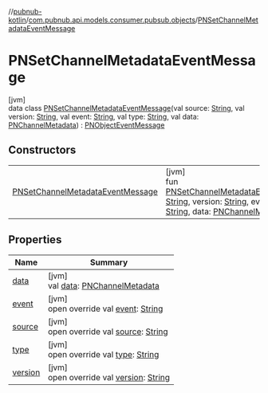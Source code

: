 //[pubnub-kotlin](../../../index.md)/[com.pubnub.api.models.consumer.pubsub.objects](../index.md)/[PNSetChannelMetadataEventMessage](index.md)

# PNSetChannelMetadataEventMessage

[jvm]\
data class [PNSetChannelMetadataEventMessage](index.md)(val source: [String](https://kotlinlang.org/api/latest/jvm/stdlib/kotlin/-string/index.html), val version: [String](https://kotlinlang.org/api/latest/jvm/stdlib/kotlin/-string/index.html), val event: [String](https://kotlinlang.org/api/latest/jvm/stdlib/kotlin/-string/index.html), val type: [String](https://kotlinlang.org/api/latest/jvm/stdlib/kotlin/-string/index.html), val data: [PNChannelMetadata](../../com.pubnub.api.models.consumer.objects.channel/-p-n-channel-metadata/index.md)) : [PNObjectEventMessage](../-p-n-object-event-message/index.md)

## Constructors

| | |
|---|---|
| [PNSetChannelMetadataEventMessage](-p-n-set-channel-metadata-event-message.md) | [jvm]<br>fun [PNSetChannelMetadataEventMessage](-p-n-set-channel-metadata-event-message.md)(source: [String](https://kotlinlang.org/api/latest/jvm/stdlib/kotlin/-string/index.html), version: [String](https://kotlinlang.org/api/latest/jvm/stdlib/kotlin/-string/index.html), event: [String](https://kotlinlang.org/api/latest/jvm/stdlib/kotlin/-string/index.html), type: [String](https://kotlinlang.org/api/latest/jvm/stdlib/kotlin/-string/index.html), data: [PNChannelMetadata](../../com.pubnub.api.models.consumer.objects.channel/-p-n-channel-metadata/index.md)) |

## Properties

| Name | Summary |
|---|---|
| [data](data.md) | [jvm]<br>val [data](data.md): [PNChannelMetadata](../../com.pubnub.api.models.consumer.objects.channel/-p-n-channel-metadata/index.md) |
| [event](event.md) | [jvm]<br>open override val [event](event.md): [String](https://kotlinlang.org/api/latest/jvm/stdlib/kotlin/-string/index.html) |
| [source](source.md) | [jvm]<br>open override val [source](source.md): [String](https://kotlinlang.org/api/latest/jvm/stdlib/kotlin/-string/index.html) |
| [type](type.md) | [jvm]<br>open override val [type](type.md): [String](https://kotlinlang.org/api/latest/jvm/stdlib/kotlin/-string/index.html) |
| [version](version.md) | [jvm]<br>open override val [version](version.md): [String](https://kotlinlang.org/api/latest/jvm/stdlib/kotlin/-string/index.html) |
